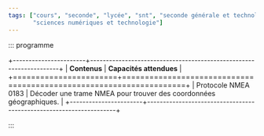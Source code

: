 ```yaml
---
tags: ["cours", "seconde", "lycée", "snt", "seconde générale et technologique",
       "sciences numériques et technologie"]
---
```


::: programme

+-----------------------+--------------------------------------------------------------------+
|     **Contenus**      |                      **Capacités attendues**                       |
+=======================+====================================================================+
| Protocole NMEA 0183   | Décoder une trame NMEA pour trouver des coordonnées géographiques. |
+-----------------------+--------------------------------------------------------------------+

:::